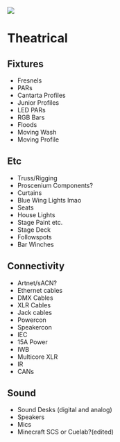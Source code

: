 [![](https://ci.615283.net/app/rest/builds/builds/id:Theatrical_Build/statusIcon)](https://ci.615283.net/viewType.html?buildTypeId=Theatrical_Build&guest=1)

# Theatrical
## Fixtures
* Fresnels
* PARs
* Cantarta Profiles
* Junior Profiles
* LED PARs
* RGB Bars
* Floods
* Moving Wash
* Moving Profile

## Etc
* Truss/Rigging 
* Proscenium Components?
* Curtains
* Blue Wing Lights lmao
* Seats
* House Lights
* Stage Paint etc.
* Stage Deck
* Followspots
* Bar Winches

## Connectivity
* Artnet/sACN?
* Ethernet cables
* DMX Cables
* XLR Cables
* Jack cables
* Powercon
* Speakercon
* IEC
* 15A Power
* IWB
* Multicore XLR
* IR
* CANs

## Sound
* Sound Desks (digital and analog)
* Speakers
* Mics
* Minecraft SCS or Cuelab?(edited)
